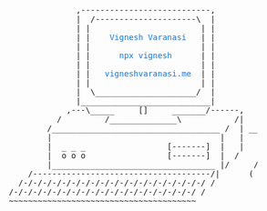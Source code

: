 <style>
    .custom-links a {
        color: #007bff;
        text-decoration: none;
    }

    .custom-links a:hover {
        color: #ff6600;
        text-decoration: underline;
    }
</style>

<pre class="custom-links">
                      ,---------------------------,
                      |  /---------------------\  |
                      | |                       | |
                      | |    <a href="https://www.google.com/search?q=vignesh+varanasi&sca_esv=98b82af0db96049a&source=hp&ei=P3i1ZqTXHKSYseMPhsDr2Q0&iflsig=AL9hbdgAAAAAZrWGT9ykldy6Bp7KDozVpHXJNddjveyU&oq=vignesh+va&gs_lp=Egdnd3Mtd2l6Igp2aWduZXNoIHZhKgIIADIFEAAYgAQyBRAAGIAEMgUQABiABDIFEAAYgAQyBRAAGIAEMgUQABiABDIFEC4YgAQyBxAAGIAEGAoyBRAAGIAEMgcQABiABBgKSI4gUPkBWPoTcAF4AJABAJgBiAKgAfwNqgEFMC44LjK4AQHIAQD4AQGYAgugAsYOqAIKwgIQEAAYAxjlAhjqAhiMAxiPAcICEBAuGAMY5QIY6gIYjAMYjwHCAg4QLhiABBixAxiDARiKBcICCxAAGIAEGLEDGIMBwgIIEC4YgAQYsQPCAg4QABiABBixAxiDARiKBcICCxAuGIAEGMcBGK8BwgILEC4YgAQYsQMYgwHCAg4QLhiABBixAxiDARjUAsICCBAAGIAEGLEDwgIEEAAYA8ICBBAuGAOYAweSBwUxLjguMqAH7JwB&sclient=gws-wiz" target="_blank">Vignesh Varanasi</a>   | |
                      | |                       | |
                      | |      <a href="https://www.npmjs.com/package/vignesh" target="_blank">npx vignesh</a>      | |
                      | |                       | |
                      | |   <a href="https://vigneshvaranasi.me" target="_blank">vigneshvaranasi.me</a>  | |
                      | |                       | |
                      |  \_____________________/  |
                      |___________________________|
                    ,---\_____     []     _______/------,
                  /         /______________\           /|
                /___________________________________ /  | ___
                |                                   |   |    )
                |  _ _ _                 [-------]  |   |   (
                |  o o o                 [-------]  |  /    _)_
                |__________________________________ |/     /  /
            /-------------------------------------/|      ( )/
          /-/-/-/-/-/-/-/-/-/-/-/-/-/-/-/-/-/-/-/ /
        /-/-/-/-/-/-/-/-/-/-/-/-/-/-/-/-/-/-/-/ /
        ~~~~~~~~~~~~~~~~~~~~~~~~~~~~~~~~~~~~~~~
</pre>
